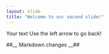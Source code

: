 ```yaml
---
layout: slide
title: "Welcome to our second slide!"
---
```

Your text
Use the left arrow to go back!

##__ Markdown changes __##

